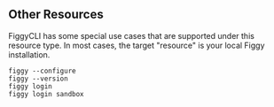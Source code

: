 ## Other Resources

FiggyCLI has some special use cases that are supported under this resource type. In most cases, the target "resource" is
your local Figgy installation.

    figgy --configure
    figgy --version
    figgy login
    figgy login sandbox
